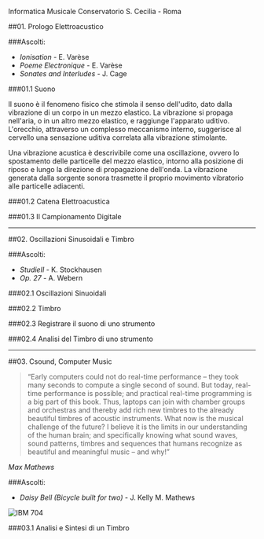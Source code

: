 Informatica Musicale Conservatorio S. Cecilia - Roma

##01. Prologo Elettroacustico

###Ascolti:
- *Ionisation* - E. Varèse
- *Poeme Electronique* - E. Varèse
- *Sonates and Interludes* - J. Cage
 
###01.1 Suono

Il suono è il fenomeno fisico che stimola il senso dell'udito, dato dalla vibrazione di un corpo in un mezzo elastico. La vibrazione si propaga nell'aria, o in un altro mezzo elastico, e raggiunge l'apparato uditivo. L'orecchio, attraverso un complesso meccanismo interno, suggerisce al cervello una sensazione uditiva correlata alla vibrazione stimolante.

Una vibrazione acustica è descrivibile come una oscillazione, ovvero lo spostamento delle particelle del mezzo elastico, intorno alla posizione di riposo e lungo la direzione di propagazione dell'onda. La vibrazione generata dalla sorgente sonora trasmette il proprio movimento vibratorio alle particelle adiacenti.

<!-- Le particelle a loro volta, iniziando ad oscillare, trasmettono il movimento alle altre particelle vicine e queste a loro volta ad altre ancora, provocando una variazione locale della pressione; in questo modo, un semplice movimento vibratorio si propaga meccanicamente originando un'onda sonora (o onda acustica), che è pertanto onda longitudinale. Si ha un'onda longitudinale quando le particelle del mezzo in cui si propaga l'onda, oscillano lungo la direzione di propagazione. Le onde meccaniche longitudinali sono anche denominate onde di pressione. Il suono è un'onda che gode delle seguenti proprietà: riflessione, rifrazione e diffrazione, ma non della polarizzazione (a differenza della luce che è un'onda elettromagnetica, ovvero un'onda ha come la frequenza -->

###01.2 Catena Elettroacustica

###01.3 Il Campionamento Digitale
 
----

##02. Oscillazioni Sinusoidali e Timbro

###Ascolti:
- *StudieII* - K. Stockhausen
- *Op. 27* - A. Webern

###02.1 Oscillazioni Sinuoidali

###02.2 Timbro

###02.3 Registrare il suono di uno strumento

###02.4 Analisi del Timbro di uno strumento



---- 

##03. Csound, Computer Music

> “Early computers could not do real-time performance – they took many seconds to compute a single second of sound. But today, real-time performance is possible; and practical real-time programming is a big part of this book. Thus, laptops can join with chamber groups and orchestras and thereby add rich new timbres to the already beautiful timbres of acoustic instruments.
What now is the musical challenge of the future? I believe it is the limits in our understanding of the human brain; and specifically knowing what sound waves, sound patterns, timbres and sequences that humans recognize as beautiful and meaningful music – and why!”

*Max Mathews*

###Ascolti:
- *Daisy Bell (Bicycle built for two)* - J. Kelly M. Mathews

![IBM 704](http://upload.wikimedia.org/wikipedia/commons/thumb/2/20/IBM_Electronic_Data_Processing_Machine_-_GPN-2000-001881.jpg/1920px-IBM_Electronic_Data_Processing_Machine_-_GPN-2000-001881.jpg)

###03.1 Analisi e Sintesi di un Timbro




